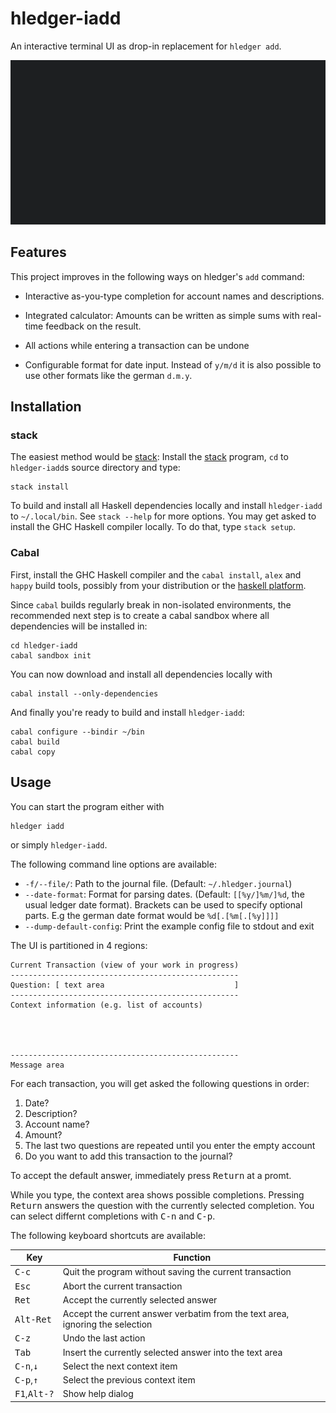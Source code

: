 # hledger-iadd

An interactive terminal UI as drop-in replacement for `hledger add`.

![Screencast](doc/screencast.gif)

## Features

This project improves in the following ways on hledger's `add` command:

 - Interactive as-you-type completion for account names and
   descriptions.

 - Integrated calculator: Amounts can be written as simple sums with
   real-time feedback on the result.

 - All actions while entering a transaction can be undone

 - Configurable format for date input. Instead of `y/m/d` it is also
   possible to use other formats like the german `d.m.y`.

## Installation
### stack

The easiest method would be [stack]: Install the [stack] program, `cd`
to `hledger-iadd`s source directory and type:

    stack install

To build and install all Haskell dependencies locally and install
`hledger-iadd` to `~/.local/bin`. See `stack --help` for more options.
You may get asked to install the GHC Haskell compiler locally. To do
that, type `stack setup`.

### Cabal

First, install the GHC Haskell compiler and the `cabal install`,
`alex` and `happy` build tools, possibly from your distribution or the
[haskell platform].

Since `cabal` builds regularly break in non-isolated environments, the
recommended next step is to create a cabal sandbox where all
dependencies will be installed in:

    cd hledger-iadd
	cabal sandbox init

You can now download and install all dependencies locally with

    cabal install --only-dependencies

And finally you're ready to build and install `hledger-iadd`:

    cabal configure --bindir ~/bin
	cabal build
	cabal copy

## Usage

You can start the program either with

    hledger iadd

or simply `hledger-iadd`.

The following command line options are available:

  - `-f/--file/`: Path to the journal file. (Default: `~/.hledger.journal`)
  - `--date-format`: Format for parsing dates. (Default:
    `[[%y/]%m/]%d`, the usual ledger date format). Brackets can be
    used to specify optional parts. E.g the german date format would
    be `%d[.[%m[.[%y]]]]`
  - `--dump-default-config`: Print the example config file to stdout
    and exit

The UI is partitioned in 4 regions:

    Current Transaction (view of your work in progress)
	---------------------------------------------------
	Question: [ text area                             ]
	---------------------------------------------------
	Context information (e.g. list of accounts)
    
    
    
    
	---------------------------------------------------
	Message area

For each transaction, you will get asked the following questions in
order:

 1. Date?
 2. Description?
 3. Account name?
 4. Amount?
 5. The last two questions are repeated until you enter the empty account
 6. Do you want to add this transaction to the journal?

To accept the default answer, immediately press <kbd>Return</kbd> at a
promt.

While you type, the context area shows possible completions. Pressing
<kbd>Return</kbd> answers the question with the currently selected
completion. You can select differnt completions with <kbd>C-n</kbd>
and <kbd>C-p</kbd>.

The following keyboard shortcuts are available:

| Key                             | Function                                                                      |
| ------------------------------- | ----------------------------------------------------------------------------- |
| <kbd>C-c</kbd>                  | Quit the program without saving the current transaction                       |
| <kbd>Esc</kbd>                  | Abort the current transaction                                                 |
| <kbd>Ret</kbd>                  | Accept the currently selected answer                                          |
| <kbd>Alt-Ret</kbd>              | Accept the current answer verbatim from the text area, ignoring the selection |
| <kbd>C-z</kbd>                  | Undo the last action                                                          |
| <kbd>Tab</kbd>                  | Insert the currently selected answer into the text area                       |
| <kbd>C-n</kbd>,<kbd>↓</kbd>     | Select the next context item                                                  |
| <kbd>C-p</kbd>,<kbd>↑</kbd>     | Select the previous context item                                              |
| <kbd>F1</kbd>,<kbd>Alt-?</kbd>  | Show help dialog                                                              |




[stack]: https://github.com/commercialhaskell/stack
[haskell platform]: https://www.haskell.org/platform/
